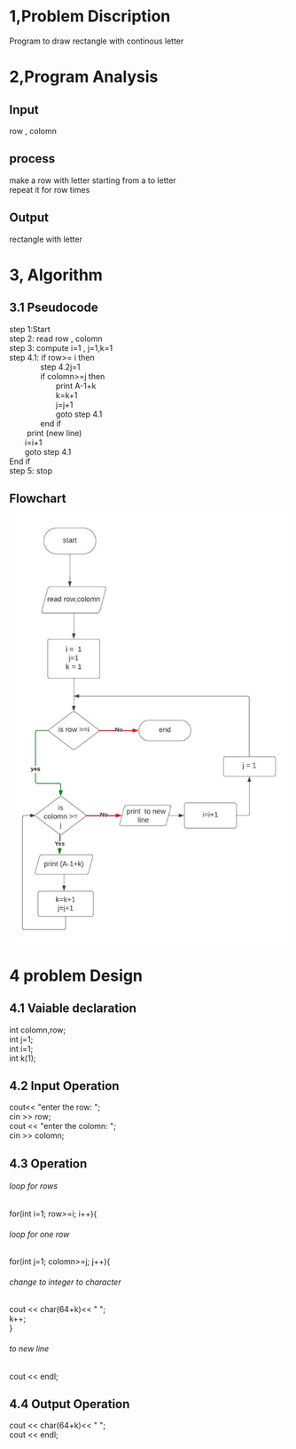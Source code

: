 # 1,Problem Discription
Program to draw rectangle with continous letter
# 2,Program Analysis
## Input
row , colomn
## process
make a row with letter starting from a to letter </br>
repeat it for row times 
## Output
rectangle with letter
# 3, Algorithm
## 3.1 Pseudocode
step 1:Start </br>
step 2: read row , colomn </br>
step 3: compute i=1 , j=1,k=1 </br>
step 4.1: if row>= i then </br>
&emsp;&emsp;&emsp;&emsp;step 4.2j=1</br>
&emsp;&emsp;&emsp;&emsp;if colomn>=j then </br>
&emsp;&emsp;&emsp;&emsp;&emsp;&emsp;print A-1+k </br>
&emsp;&emsp;&emsp;&emsp;&emsp;&emsp;k=k+1 </br>
&emsp;&emsp;&emsp;&emsp;&emsp;&emsp;j=j+1 </br>
&emsp;&emsp;&emsp;&emsp;&emsp;&emsp;goto step 4.1 </br>
&emsp;&emsp;&emsp;&emsp;end if</br>
&emsp;&emsp; print (new line)</br>
&emsp;&emsp;i=i+1 </br>
&emsp;&emsp;goto step 4.1 </br>
End if</br>
step 5: stop
## Flowchart
<img src="Flowcharts.jpeg"> </br>
# 4 problem Design 
## 4.1 Vaiable declaration
int colomn,row;</br>
int j=1;</br>
int i=1; </br>
int k(1);
## 4.2 Input Operation
cout<< "enter the row: "; </br>
cin >> row;</br>
cout << "enter the colomn: ";</br>
cin >> colomn;
## 4.3 Operation
###### loop for rows
for(int i=1; row>=i; i++){
###### loop for one row 
for(int j=1; colomn>=j; j++){ </br>
###### change to integer to character
cout << char(64+k)<< " ";</br>
k++; </br>
     }
###### to new line
cout << endl;
## 4.4 Output Operation
cout << char(64+k)<< " ";</br>
cout << endl;

